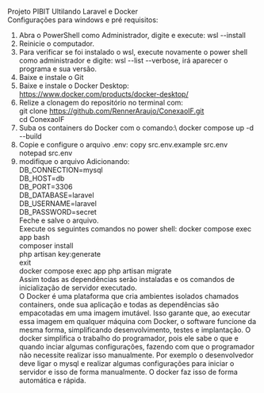 Projeto PIBIT Ultilando Laravel e Docker\
Configurações para windows e pré requisitos:
1. Abra o PowerShell como Administrador, digite e execute: wsl --install
2. Reinicie o computador.
3. Para verificar se foi instalado o wsl, execute novamente o power shell como administrador e digite: wsl --list --verbose, irá aparecer o programa e sua versão.
4. Baixe e instale o Git
5. Baixe e instale o Docker Desktop: https://www.docker.com/products/docker-desktop/
6. Relize a clonagem do repositório no terminal com:\
git clone https://github.com/RennerAraujo/ConexaoIF.git \
cd ConexaoIF
7. Suba os containers do Docker com o comando:\ 
docker compose up -d --build
8. Copie e configure o arquivo .env: copy src\.env.example src\.env \
notepad src\.env 
9. modifique o arquivo Adicionando:\
DB_CONNECTION=mysql\
DB_HOST=db\
DB_PORT=3306\
DB_DATABASE=laravel\
DB_USERNAME=laravel\
DB_PASSWORD=secret\
Feche e salve o arquivo.\
Execute os seguintes comandos no power shell:
docker compose exec app bash\
composer install\
php artisan key:generate\
exit\
docker compose exec app php artisan migrate\
Assim todas as dependências serão instaladas e os comandos de inicialização de servidor executado.\
O Docker é uma plataforma que cria ambientes isolados chamados containers, onde sua aplicação e todas as dependências são empacotadas em uma imagem imutável. Isso garante que, ao executar essa imagem em qualquer máquina com Docker, o software funcione da mesma forma, simplificando desenvolvimento, testes e implantação.
O docker simplifica o trabalho do programador, pois ele sabe o que e quando inciar algumas configurações, fazendo com que o programador não necessite realizar isso manualmente. Por exemplo o desenvolvedor deve ligar o mysql e realizar algumas configurações para iniciar o servidor e isso de forma manualmente. O docker faz isso de forma automática e rápida.
